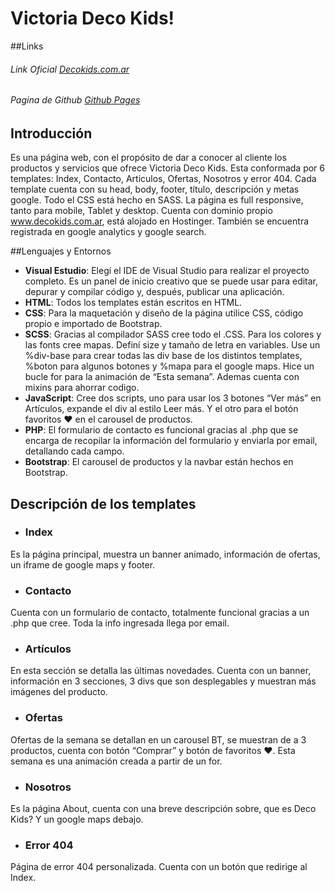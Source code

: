 # Victoria Deco Kids!
##Links
###### Link Oficial [Decokids.com.ar](https://www.decokids.com.ar/)
###### Pagina de Github [Github Pages](https://ferkovalink.github.io/decokids/)
## Introducción
Es una página web, con el propósito de dar a conocer al cliente los productos y servicios que ofrece Victoria Deco Kids. Esta conformada por 6 templates: Index, Contacto, Articulos, Ofertas, Nosotros y error 404. Cada template cuenta con su head, body, footer, título, descripción y metas google. Todo el CSS está hecho en SASS. La página es full responsive, tanto para mobile, Tablet y desktop.
Cuenta con dominio propio www.decokids.com.ar, está alojado en Hostinger. También se encuentra registrada en google analytics y google search.

##Lenguajes y Entornos
- **Visual Estudio**: Elegí el IDE de Visual Studio para realizar el proyecto completo. Es un panel de inicio creativo que se puede usar para editar, depurar y compilar código y, después, publicar una aplicación.
- **HTML**: Todos los templates están escritos en HTML.
- **CSS**: Para la maquetación y diseño de la página utilice CSS, código propio e importado de Bootstrap.
- **SCSS**: Gracias al compilador SASS cree todo el .CSS. Para los colores y las fonts cree mapas. Definí size y tamaño de letra en variables. Use un %div-base para crear todas las div base de los distintos templates, %boton para algunos botones y %mapa para el google maps. Hice un bucle for para la animación de “Esta semana”. Ademas cuenta con mixins para ahorrar codigo.
- **JavaScript**: Cree dos scripts, uno para usar los 3 botones “Ver más” en Artículos, expande el div al estilo Leer más. Y el otro para el botón favoritos ♥ en el carousel de productos.
- **PHP**: El formulario de contacto es funcional gracias al .php que se encarga de recopilar la información del formulario y enviarla por email, detallando cada campo.
- **Bootstrap**: El carousel de productos y la navbar están hechos en Bootstrap.

## Descripción de los templates
- ### Index
Es la página principal, muestra un banner animado, información de ofertas, un iframe de google maps y footer.
- ### Contacto
Cuenta con un formulario de contacto, totalmente funcional gracias a un .php que cree. Toda la info ingresada llega por email.
- ### Artículos
En esta sección se detalla las últimas novedades. Cuenta con un banner, información en 3 secciones, 3 divs que  son desplegables y muestran más imágenes del producto.
- ### Ofertas
Ofertas de la semana se detallan en un carousel BT, se muestran de a 3 productos, cuenta con botón “Comprar” y botón de favoritos ♥. Esta semana es una animación creada a partir de un for.
- ### Nosotros
Es la página About, cuenta con una breve descripción sobre, que es Deco Kids? Y un google maps debajo.
- ### Error 404
Página de error 404 personalizada. Cuenta con un botón que redirige al Index.


